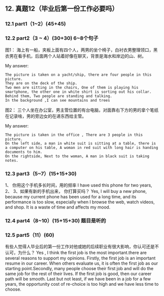 
## 12.	真题12（毕业后第一份工作必要吗）
### 12.1	part1（1~2）(45+45)
### 12.2	part2（3 ~ 4）(30+30) 6~8个句子
图1：
海上有一船，夹板上面有四个人，两男的坐个椅子，白衬衣男整理领口，黑衣男在看手机，后面两个人站着好像在聊天，背景是海水和岸边的山、树。

My answer:

```
The picture is taken on a yacht/ship, there are four people in this picture. 
They are on the deck of the ship.
Two men are sitting in the chairs, One of them is playing his smartphone, the other one in white shirt is sorting out his collar.
Behind them, Two people are standing and talking.
In the background ,I can see mountains and trees
```

图2：
三个人坐在办公室，男主管位置的有台电脑，对面靠右下方的男的拿个笔纸在记录啥，男的旁边女的在递东西给主管。

My answer:

```
The picture is taken in the office , There are 3 people in this picture. 
On the left side, a man in white suit is sitting at a table, there is a computer on his table, A woman in red suit with long hair is handing documents to him.
On the rightside, Next to the woman, A man in black suit is taking notes.
```

### 12.3	part3（5~7）(15+15+30)
1、	你用这个手机多长时间，用的频率
I have used this phone for two years, 
2、
3、如果有新的手机出来， 你打算买吗？
Yes, I will buy a new phone, because my current phone has been used for a long time, and its performance is too slow, especially when I browse the web, watch videos, and shop. It is a waste of time and affects my mood.
### 12.4	part4（8~10）(15+15+30) 题目是听的
### 12.5	part5（11）(60) 
有些人觉得人毕业后的第一份工作对他或她的后续职业有很大影响，你认可还是不认可，为什么？
Yes , I think the first job is the most important.there are several reasons to support my opinions.
Firstly, the first job is an important resume in our career. When others evaluate us, it is often the first job as our starting point.Secondly, many people choose their first job and will do the same job for the rest of their lives. If the first job is good, then our career path will be smooth. Last but not least, if we have been in a job for a few years, the opportunity cost of re-choice is too high and we have less time to choose.
